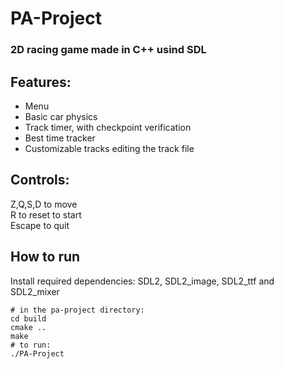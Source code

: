 # PA-Project

### 2D racing game made in C++ usind SDL

## Features:

- Menu
- Basic car physics
- Track timer, with checkpoint verification
- Best time tracker
- Customizable tracks editing the track file

## Controls:

Z,Q,S,D to move  
R to reset to start  
Escape to quit

## How to run

Install required dependencies: SDL2, SDL2_image, SDL2_ttf and SDL2_mixer
```shell
# in the pa-project directory:
cd build
cmake ..
make 
# to run:
./PA-Project
```